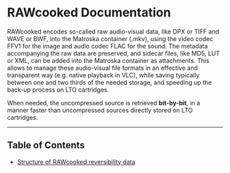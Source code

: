 # RAWcooked Documentation

RAWcooked encodes so-called raw audio-visual data, like DPX or TIFF and WAVE or BWF, into the Matroska container (.mkv), using the video codec FFV1 for the image and audio codec FLAC for the sound. The metadata accompanying the raw data are preserved, and sidecar files, like MD5, LUT or XML, can be added into the Matroska container as attachments. This allows to manage these audio-visual file formats in an effective and transparent way (e.g. native playback in VLC), while saving typically between one and two thirds of the needed storage, and speeding up the back-up process on LTO cartridges.

When needed, the uncompressed source is retrieved **bit-by-bit**, in a manner faster than uncompressed sources directly stored on LTO cartridges.

---

## Table of Contents

- [Structure of RAWcooked reversibility data](File_Stucture.md)
